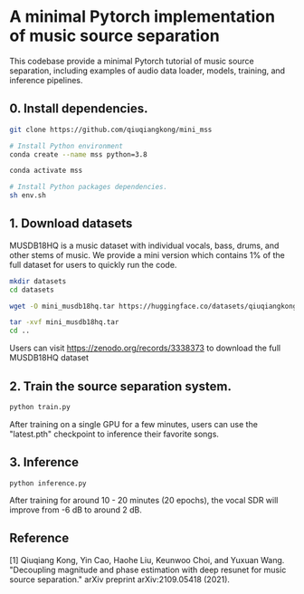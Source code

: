 # A minimal Pytorch implementation of music source separation

This codebase provide a minimal Pytorch tutorial of music source separation, including examples of audio data loader, models, training, and inference pipelines.

## 0. Install dependencies.

```bash
git clone https://github.com/qiuqiangkong/mini_mss

# Install Python environment
conda create --name mss python=3.8

conda activate mss

# Install Python packages dependencies.
sh env.sh
```

## 1. Download datasets

MUSDB18HQ is a music dataset with individual vocals, bass, drums, and other stems of music. We provide a mini version which contains 1% of the full dataset for users to quickly run the code.

```bash
mkdir datasets
cd datasets

wget -O mini_musdb18hq.tar https://huggingface.co/datasets/qiuqiangkong/mini_audio_datasets/resolve/main/mini_musdb18hq.tar?download=true

tar -xvf mini_musdb18hq.tar
cd ..
```

Users can visit https://zenodo.org/records/3338373 to download the full MUSDB18HQ dataset

## 2. Train the source separation system.
```python
python train.py
```

After training on a single GPU for a few minutes, users can use the "latest.pth" checkpoint to inference their favorite songs.

## 3. Inference
```
python inference.py
```

After training for around 10 - 20 minutes (20 epochs), the vocal SDR will improve from -6 dB to around 2 dB. 

## Reference
[1] Qiuqiang Kong, Yin Cao, Haohe Liu, Keunwoo Choi, and Yuxuan Wang. "Decoupling magnitude and phase estimation with deep resunet for music source separation." arXiv preprint arXiv:2109.05418 (2021).